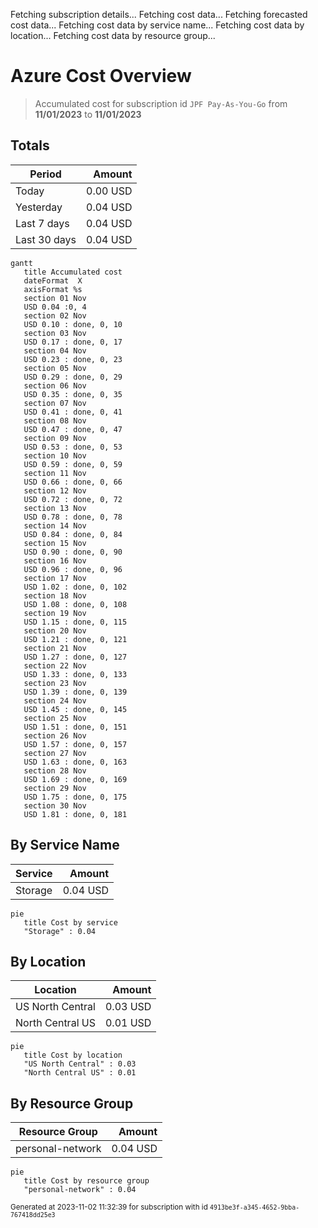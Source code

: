 Fetching subscription details...
Fetching cost data...
Fetching forecasted cost data...
Fetching cost data by service name...
Fetching cost data by location...
Fetching cost data by resource group...
# Azure Cost Overview

> Accumulated cost for subscription id `JPF Pay-As-You-Go` from **11/01/2023** to **11/01/2023**

## Totals

|Period|Amount|
|---|---:|
|Today|0.00 USD|
|Yesterday|0.04 USD|
|Last 7 days|0.04 USD|
|Last 30 days|0.04 USD|

```mermaid
gantt
   title Accumulated cost
   dateFormat  X
   axisFormat %s
   section 01 Nov
   USD 0.04 :0, 4
   section 02 Nov
   USD 0.10 : done, 0, 10
   section 03 Nov
   USD 0.17 : done, 0, 17
   section 04 Nov
   USD 0.23 : done, 0, 23
   section 05 Nov
   USD 0.29 : done, 0, 29
   section 06 Nov
   USD 0.35 : done, 0, 35
   section 07 Nov
   USD 0.41 : done, 0, 41
   section 08 Nov
   USD 0.47 : done, 0, 47
   section 09 Nov
   USD 0.53 : done, 0, 53
   section 10 Nov
   USD 0.59 : done, 0, 59
   section 11 Nov
   USD 0.66 : done, 0, 66
   section 12 Nov
   USD 0.72 : done, 0, 72
   section 13 Nov
   USD 0.78 : done, 0, 78
   section 14 Nov
   USD 0.84 : done, 0, 84
   section 15 Nov
   USD 0.90 : done, 0, 90
   section 16 Nov
   USD 0.96 : done, 0, 96
   section 17 Nov
   USD 1.02 : done, 0, 102
   section 18 Nov
   USD 1.08 : done, 0, 108
   section 19 Nov
   USD 1.15 : done, 0, 115
   section 20 Nov
   USD 1.21 : done, 0, 121
   section 21 Nov
   USD 1.27 : done, 0, 127
   section 22 Nov
   USD 1.33 : done, 0, 133
   section 23 Nov
   USD 1.39 : done, 0, 139
   section 24 Nov
   USD 1.45 : done, 0, 145
   section 25 Nov
   USD 1.51 : done, 0, 151
   section 26 Nov
   USD 1.57 : done, 0, 157
   section 27 Nov
   USD 1.63 : done, 0, 163
   section 28 Nov
   USD 1.69 : done, 0, 169
   section 29 Nov
   USD 1.75 : done, 0, 175
   section 30 Nov
   USD 1.81 : done, 0, 181
```

## By Service Name

|Service|Amount|
|---|---:|
|Storage|0.04 USD|

```mermaid
pie
   title Cost by service
   "Storage" : 0.04
```

## By Location

|Location|Amount|
|---|---:|
|US North Central|0.03 USD|
|North Central US|0.01 USD|

```mermaid
pie
   title Cost by location
   "US North Central" : 0.03
   "North Central US" : 0.01
```

## By Resource Group

|Resource Group|Amount|
|---|---:|
|personal-network|0.04 USD|

```mermaid
pie
   title Cost by resource group
   "personal-network" : 0.04
```

<sup>Generated at 2023-11-02 11:32:39 for subscription with id `4913be3f-a345-4652-9bba-767418dd25e3`</sup>
